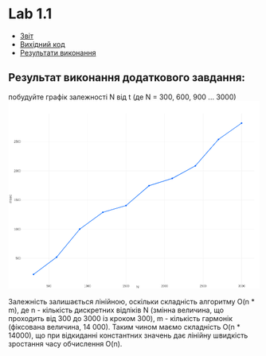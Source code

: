 # Lab 1.1

* [Звіт](Lab1.1.pdf)
* [Вихідний код](src/main/kotlin)
* [Результати виконання](res)

## Результат виконання додаткового завдання:
побудуйте графік залежності N від t (де N = 300, 600, 900 ... 3000)
![](res/lab1pic5.png)

Залежність залишається лінійною, оскільки складність алгоритму O(n * m), де n - кількість дискретних відліків N
(змінна величина, що проходить від 300 до 3000 із кроком 300), m - кількість гармонік
(фіксована величина, 14 000). Таким чином маємо складність O(n * 14000),
що при відкиданні константних значень дає лінійну швидкість зростання часу обчислення O(n).
